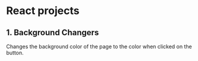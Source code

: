 # React projects

## 1. Background Changers

Changes the background color of the page to the color when clicked on the button.